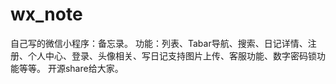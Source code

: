 # wx_note


自己写的微信小程序：备忘录。
功能：列表、Tabar导航、搜索、日记详情、注册、个人中心、登录、头像相关、写日记支持图片上传、客服功能、数字密码锁功能等等。
开源share给大家。






